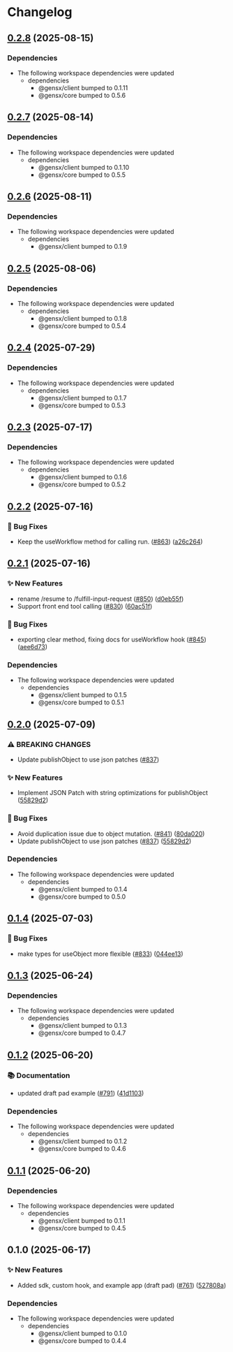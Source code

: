 # Changelog

## [0.2.8](https://github.com/gensx-inc/gensx/compare/gensx-react-v0.2.7...gensx-react-v0.2.8) (2025-08-15)


### Dependencies

* The following workspace dependencies were updated
  * dependencies
    * @gensx/client bumped to 0.1.11
    * @gensx/core bumped to 0.5.6

## [0.2.7](https://github.com/gensx-inc/gensx/compare/gensx-react-v0.2.6...gensx-react-v0.2.7) (2025-08-14)


### Dependencies

* The following workspace dependencies were updated
  * dependencies
    * @gensx/client bumped to 0.1.10
    * @gensx/core bumped to 0.5.5

## [0.2.6](https://github.com/gensx-inc/gensx/compare/gensx-react-v0.2.5...gensx-react-v0.2.6) (2025-08-11)


### Dependencies

* The following workspace dependencies were updated
  * dependencies
    * @gensx/client bumped to 0.1.9

## [0.2.5](https://github.com/gensx-inc/gensx/compare/gensx-react-v0.2.4...gensx-react-v0.2.5) (2025-08-06)


### Dependencies

* The following workspace dependencies were updated
  * dependencies
    * @gensx/client bumped to 0.1.8
    * @gensx/core bumped to 0.5.4

## [0.2.4](https://github.com/gensx-inc/gensx/compare/gensx-react-v0.2.3...gensx-react-v0.2.4) (2025-07-29)


### Dependencies

* The following workspace dependencies were updated
  * dependencies
    * @gensx/client bumped to 0.1.7
    * @gensx/core bumped to 0.5.3

## [0.2.3](https://github.com/gensx-inc/gensx/compare/gensx-react-v0.2.2...gensx-react-v0.2.3) (2025-07-17)


### Dependencies

* The following workspace dependencies were updated
  * dependencies
    * @gensx/client bumped to 0.1.6
    * @gensx/core bumped to 0.5.2

## [0.2.2](https://github.com/gensx-inc/gensx/compare/gensx-react-v0.2.1...gensx-react-v0.2.2) (2025-07-16)


### 🐛 Bug Fixes

* Keep the useWorkflow method for calling run. ([#863](https://github.com/gensx-inc/gensx/issues/863)) ([a26c264](https://github.com/gensx-inc/gensx/commit/a26c264c6f38fa852d598a34a6aebfe2a242b2d6))

## [0.2.1](https://github.com/gensx-inc/gensx/compare/gensx-react-v0.2.0...gensx-react-v0.2.1) (2025-07-16)


### ✨ New Features

* rename /resume to /fulfill-input-request ([#850](https://github.com/gensx-inc/gensx/issues/850)) ([d0eb55f](https://github.com/gensx-inc/gensx/commit/d0eb55f839e28376badc00da55f2810e6312a7d1))
* Support front end tool calling ([#830](https://github.com/gensx-inc/gensx/issues/830)) ([60ac51f](https://github.com/gensx-inc/gensx/commit/60ac51ffc9d139a9bd2a9fb6015dc40292634c60))


### 🐛 Bug Fixes

* exporting clear method, fixing docs for useWorkflow hook ([#845](https://github.com/gensx-inc/gensx/issues/845)) ([aee6d73](https://github.com/gensx-inc/gensx/commit/aee6d73578f745287c469f3b538b3e451bb21704))


### Dependencies

* The following workspace dependencies were updated
  * dependencies
    * @gensx/client bumped to 0.1.5
    * @gensx/core bumped to 0.5.1

## [0.2.0](https://github.com/gensx-inc/gensx/compare/gensx-react-v0.1.4...gensx-react-v0.2.0) (2025-07-09)


### ⚠ BREAKING CHANGES

* Update publishObject to use json patches ([#837](https://github.com/gensx-inc/gensx/issues/837))

### ✨ New Features

* Implement JSON Patch with string optimizations for publishObject ([55829d2](https://github.com/gensx-inc/gensx/commit/55829d2a49b50d11d9a5748b34cce6e8302c1763))


### 🐛 Bug Fixes

* Avoid duplication issue due to object mutation. ([#841](https://github.com/gensx-inc/gensx/issues/841)) ([80da020](https://github.com/gensx-inc/gensx/commit/80da020fdef5273d7c9a5acab3d7ee07ada5b1b4))
* Update publishObject to use json patches ([#837](https://github.com/gensx-inc/gensx/issues/837)) ([55829d2](https://github.com/gensx-inc/gensx/commit/55829d2a49b50d11d9a5748b34cce6e8302c1763))


### Dependencies

* The following workspace dependencies were updated
  * dependencies
    * @gensx/client bumped to 0.1.4
    * @gensx/core bumped to 0.5.0

## [0.1.4](https://github.com/gensx-inc/gensx/compare/gensx-react-v0.1.3...gensx-react-v0.1.4) (2025-07-03)


### 🐛 Bug Fixes

* make types for useObject more flexible ([#833](https://github.com/gensx-inc/gensx/issues/833)) ([044ee13](https://github.com/gensx-inc/gensx/commit/044ee13ead8e19783a85761aa62a85e5e1371164))

## [0.1.3](https://github.com/gensx-inc/gensx/compare/gensx-react-v0.1.2...gensx-react-v0.1.3) (2025-06-24)


### Dependencies

* The following workspace dependencies were updated
  * dependencies
    * @gensx/client bumped to 0.1.3
    * @gensx/core bumped to 0.4.7

## [0.1.2](https://github.com/gensx-inc/gensx/compare/gensx-react-v0.1.1...gensx-react-v0.1.2) (2025-06-20)


### 📚 Documentation

* updated draft pad example ([#791](https://github.com/gensx-inc/gensx/issues/791)) ([41d1103](https://github.com/gensx-inc/gensx/commit/41d1103a889e448be34c663e31d6e78570df3f56))


### Dependencies

* The following workspace dependencies were updated
  * dependencies
    * @gensx/client bumped to 0.1.2
    * @gensx/core bumped to 0.4.6

## [0.1.1](https://github.com/gensx-inc/gensx/compare/gensx-react-v0.1.0...gensx-react-v0.1.1) (2025-06-20)


### Dependencies

* The following workspace dependencies were updated
  * dependencies
    * @gensx/client bumped to 0.1.1
    * @gensx/core bumped to 0.4.5

## 0.1.0 (2025-06-17)


### ✨ New Features

* Added sdk, custom hook, and example app (draft pad) ([#761](https://github.com/gensx-inc/gensx/issues/761)) ([527808a](https://github.com/gensx-inc/gensx/commit/527808aebc9dc9e5fea37f021a15f81c8ad454d1))


### Dependencies

* The following workspace dependencies were updated
  * dependencies
    * @gensx/client bumped to 0.1.0
    * @gensx/core bumped to 0.4.4
